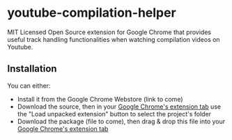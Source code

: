 # youtube-compilation-helper
MIT Licensed Open Source extension for Google Chrome that provides useful track handling functionalities when watching compilation videos on Youtube.

## Installation
You can either:
- Install it from the Google Chrome Webstore (link to come)
- Download the source, then in your [Google Chrome's extension tab](chrome://extensions/) use the "Load unpacked extension" button to select the project's folder
- Download the package (file to come), then drag & drop this file into your [Google Chrome's extension tab](chrome://extensions/)
